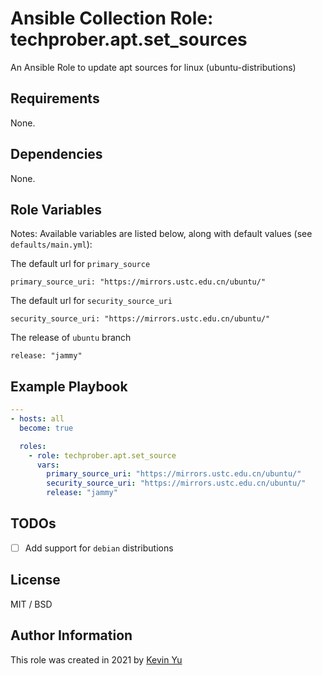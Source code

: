 # Ansible Collection Role: techprober.apt.set_sources

An Ansible Role to update apt sources for linux (ubuntu-distributions)

## Requirements

None.

## Dependencies

None.

## Role Variables

Notes: Available variables are listed below, along with default values (see `defaults/main.yml`):

The default url for `primary_source`

```
primary_source_uri: "https://mirrors.ustc.edu.cn/ubuntu/"
```

The default url for `security_source_uri`

```
security_source_uri: "https://mirrors.ustc.edu.cn/ubuntu/"
```

The release of `ubuntu` branch

```
release: "jammy"
```

## Example Playbook

```yaml
---
- hosts: all
  become: true

  roles:
    - role: techprober.apt.set_source
      vars:
        primary_source_uri: "https://mirrors.ustc.edu.cn/ubuntu/"
        security_source_uri: "https://mirrors.ustc.edu.cn/ubuntu/"
        release: "jammy"
```

## TODOs

- [ ] Add support for `debian` distributions

## License

MIT / BSD

## Author Information

This role was created in 2021 by [Kevin Yu](https://github.com/yqlbu)
